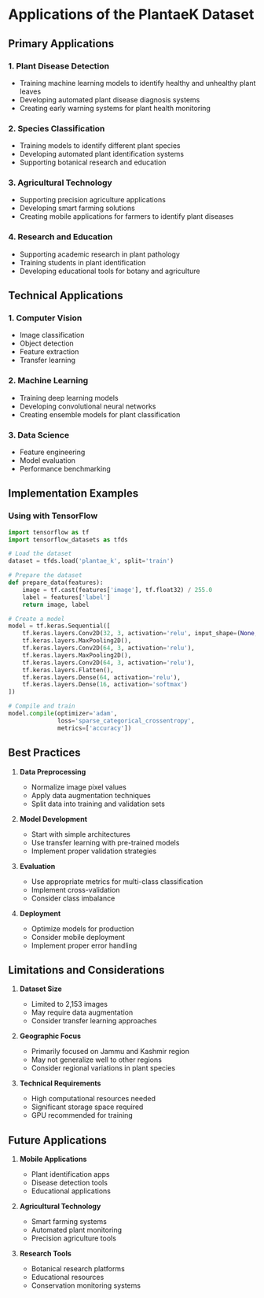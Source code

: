 # Applications of the PlantaeK Dataset

## Primary Applications

### 1. Plant Disease Detection
- Training machine learning models to identify healthy and unhealthy plant leaves
- Developing automated plant disease diagnosis systems
- Creating early warning systems for plant health monitoring

### 2. Species Classification
- Training models to identify different plant species
- Developing automated plant identification systems
- Supporting botanical research and education

### 3. Agricultural Technology
- Supporting precision agriculture applications
- Developing smart farming solutions
- Creating mobile applications for farmers to identify plant diseases

### 4. Research and Education
- Supporting academic research in plant pathology
- Training students in plant identification
- Developing educational tools for botany and agriculture

## Technical Applications

### 1. Computer Vision
- Image classification
- Object detection
- Feature extraction
- Transfer learning

### 2. Machine Learning
- Training deep learning models
- Developing convolutional neural networks
- Creating ensemble models for plant classification

### 3. Data Science
- Feature engineering
- Model evaluation
- Performance benchmarking

## Implementation Examples

### Using with TensorFlow
```python
import tensorflow as tf
import tensorflow_datasets as tfds

# Load the dataset
dataset = tfds.load('plantae_k', split='train')

# Prepare the dataset
def prepare_data(features):
    image = tf.cast(features['image'], tf.float32) / 255.0
    label = features['label']
    return image, label

# Create a model
model = tf.keras.Sequential([
    tf.keras.layers.Conv2D(32, 3, activation='relu', input_shape=(None, None, 3)),
    tf.keras.layers.MaxPooling2D(),
    tf.keras.layers.Conv2D(64, 3, activation='relu'),
    tf.keras.layers.MaxPooling2D(),
    tf.keras.layers.Conv2D(64, 3, activation='relu'),
    tf.keras.layers.Flatten(),
    tf.keras.layers.Dense(64, activation='relu'),
    tf.keras.layers.Dense(16, activation='softmax')
])

# Compile and train
model.compile(optimizer='adam',
              loss='sparse_categorical_crossentropy',
              metrics=['accuracy'])
```

## Best Practices

1. **Data Preprocessing**
   - Normalize image pixel values
   - Apply data augmentation techniques
   - Split data into training and validation sets

2. **Model Development**
   - Start with simple architectures
   - Use transfer learning with pre-trained models
   - Implement proper validation strategies

3. **Evaluation**
   - Use appropriate metrics for multi-class classification
   - Implement cross-validation
   - Consider class imbalance

4. **Deployment**
   - Optimize models for production
   - Consider mobile deployment
   - Implement proper error handling

## Limitations and Considerations

1. **Dataset Size**
   - Limited to 2,153 images
   - May require data augmentation
   - Consider transfer learning approaches

2. **Geographic Focus**
   - Primarily focused on Jammu and Kashmir region
   - May not generalize well to other regions
   - Consider regional variations in plant species

3. **Technical Requirements**
   - High computational resources needed
   - Significant storage space required
   - GPU recommended for training

## Future Applications

1. **Mobile Applications**
   - Plant identification apps
   - Disease detection tools
   - Educational applications

2. **Agricultural Technology**
   - Smart farming systems
   - Automated plant monitoring
   - Precision agriculture tools

3. **Research Tools**
   - Botanical research platforms
   - Educational resources
   - Conservation monitoring systems